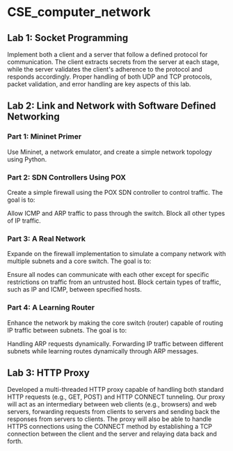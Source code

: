# CSE_computer_network

## Lab 1: Socket Programming
Implement both a client and a server that follow a defined protocol for communication. The client extracts secrets from the server at each stage, while the server validates the client's adherence to the protocol and responds accordingly. Proper handling of both UDP and TCP protocols, packet validation, and error handling are key aspects of this lab.

## Lab 2: Link and Network with Software Defined Networking

### Part 1: Mininet Primer
Use Mininet, a network emulator, and create a simple network topology using Python. 

### Part 2: SDN Controllers Using POX
Create a simple firewall using the POX SDN controller to control traffic. The goal is to:

Allow ICMP and ARP traffic to pass through the switch.
Block all other types of IP traffic.

### Part 3: A Real Network
Expande on the firewall implementation to simulate a company network with multiple subnets and a core switch. The goal is to:

Ensure all nodes can communicate with each other except for specific restrictions on traffic from an untrusted host.
Block certain types of traffic, such as IP and ICMP, between specified hosts.

### Part 4: A Learning Router
Enhance the network by making the core switch (router) capable of routing IP traffic between subnets. The goal is to:

Handling ARP requests dynamically.
Forwarding IP traffic between different subnets while learning routes dynamically through ARP messages.

## Lab 3: HTTP Proxy
Developed a multi-threaded HTTP proxy capable of handling both standard HTTP requests (e.g., GET, POST) and HTTP CONNECT tunneling. Our proxy will act as an intermediary between web clients (e.g., browsers) and web servers, forwarding requests from clients to servers and sending back the responses from servers to clients. The proxy will also be able to handle HTTPS connections using the CONNECT method by establishing a TCP connection between the client and the server and relaying data back and forth.
